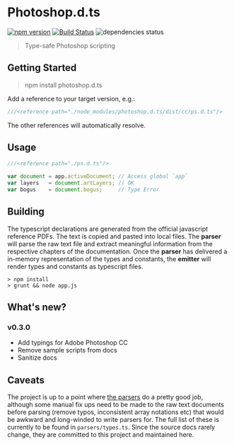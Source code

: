 Photoshop.d.ts
==============

[![npm version](https://badge.fury.io/js/photoshop.d.ts.svg)](http://badge.fury.io/js/photoshop.d.ts)
[![Build Status](https://travis-ci.org/felixSchl/photoshop.d.ts.svg)](https://travis-ci.org/felixSchl/photoshop.d.ts)
![dependencies status](https://david-dm.org/felixschl/photoshop.d.ts.svg)

> Type-safe Photoshop scripting

## Getting Started

> npm install photoshop.d.ts

Add a reference to your target version, e.g.:

```typescript
///<reference path="./node_modules/photoshop.d.ts/dist/cc/ps.d.ts"/>
```

The other references will automatically resolve.

## Usage

```typescript
///<reference path="./ps.d.ts"/>

var document = app.activeDocument; // Access global `app`
var layers   = document.artLayers; // OK
var bogus    = document.bogus;     // Type Error
```

## Building

The typescript declarations are generated from the official javascript reference
PDFs. The text is copied and pasted into local files. The **parser** will parse
the raw text file and extract meaningful information from the respective
chapters of the documentation. Once the **parser** has delivered a in-memory
representation of the types and constants, the **emitter** will render types and
constants as typescript files.

```
> npm install
> grunt && node app.js
```

## What's new?

### v0.3.0

* Add typings for Adobe Photoshop CC
* Remove sample scripts from docs
* Sanitize docs

## Caveats

The project is up to a point where [the parsers][parsers] do a pretty good job,
although some manual fix ups need to be made to the raw text documents before
parsing (remove typos, inconsistent array notations etc) that would be awkward
and long-winded to write parsers for. The full list of these is currently to be
found in `parsers/types.ts`. Since the source docs rarely change, they are
committed to this project and maintained here.

[parsers]: https://github.com/felixSchl/photoshop.d.ts/tree/master/parsers
